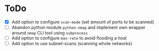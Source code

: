 # ToDo

- [x] Add option to configure `scan-mode` (set amount of ports to be scanned)
- [ ] Abandon python module `python-nmap` and implement own wrapper around `nmap` CLI tool using `subprocess`
- [ ] Add option to configure `max-rate` to avoid flooding a host
- [ ] Add option to use subnet-scans (scanning whole networks)